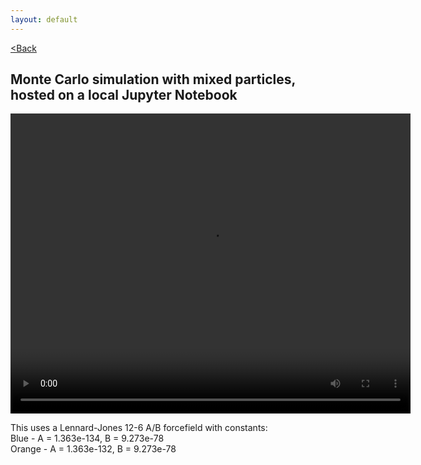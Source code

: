 ```yaml
---
layout: default
---
```


[<Back](./index.html)

## Monte Carlo simulation with mixed particles, hosted on a local Jupyter Notebook

<video src="./assets/vids/mixed_local_mc.mov" width="640" height="480" controls loop autoplay></video>

This uses a Lennard-Jones 12-6 A/B forcefield with constants: <br>
Blue   - A = 1.363e-134, B = 9.273e-78 <br>
Orange - A = 1.363e-132, B = 9.273e-78
